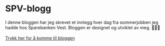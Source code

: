 # SPV-blogg
I denne bloggen har jeg skrevet et innlegg hver dag fra sommerjobben jeg hadde hos Sparebanken Vest. Bloggen er designet og utviklet av meg. 💁🏻‍♀️</br></br>
[Trykk her for å komme til bloggen](https://arisaseljestokken.github.io/SPV-blogg/)
